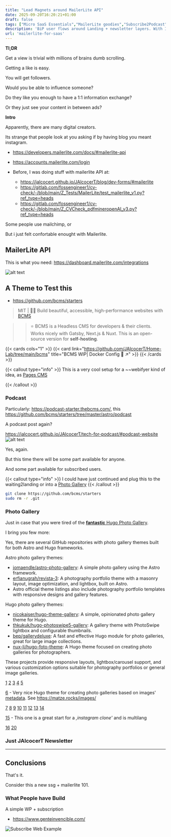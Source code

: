 ```yaml
---
title: "Lead Magnets around MailerLite API"
date: 2025-09-20T16:20:21+01:00
draft: false
tags: ["Micro SaaS Essentials","MailerLite goodies","Subscribe2Podcast","Waiting2Landing"]
description: 'BiP user flows around Landing + newsletter layers. With Interesting bcms and '
url: 'mailerlite-for-saas'
---
```



**Tl;DR**

Get a view is trivial with millions of brains dumb scrolling.

Getting a like is easy.

You will get followers.

Would you be able to influence someone?

Do they like you enough to have a 1:1 information exchange?

Or they just see your content in between ads?

**Intro**

Apparently, there are many digital creators.

Its strange that people look at you asking if by having blog you meant instagram.


* https://developers.mailerlite.com/docs/#mailerlite-api
* https://accounts.mailerlite.com/login

* Before, I was doing stuff with mailerlite API at:
    * https://jalcocert.github.io/JAlcocerT/blog/dev-forms/#mailerlite
    * https://gitlab.com/fossengineer1/cv-check/-/blob/main/Z_Tests/MailerLite/test_mailerlite_v1.py?ref_type=heads
    * https://gitlab.com/fossengineer1/cv-check/-/blob/main/Z_CVCheck_pdfmineropenAI_v3.py?ref_type=heads


Some people use mailchimp, or

But i just felt confortable enought with Mailerlite.


## MailerLite API

This is what you need: https://dashboard.mailerlite.com/integrations

![alt text](/blog_img/entrepre/mailerlite/mailerlite-ui-api-integ.png)


## A Theme to Test this

* https://github.com/bcms/starters

> MIT |  👩‍💻 Build beautiful, accessible, high-performance websites with [BCMS](https://github.com/bcms/cms) 

> >  ⭐️ BCMS is a Headless CMS for developers & their clients. Works nicely with Gatsby, Next.js & Nuxt. This is an open-source version for **self-hosting**. 

{{< cards cols="1" >}}
  {{< card link="https://github.com/JAlcocerT/Home-Lab/tree/main/bcms" title="BCMS WIP| Docker Config 🐋 ↗" >}}
{{< /cards >}}


{{< callout type="info" >}}
This is a very cool setup for a ~~webifyer kind of idea, as [Pages CMS](https://github.com/pages-cms/pages-cms)

{{< /callout >}}


### Podcast

Particularly: https://podcast-starter.thebcms.com/, this https://github.com/bcms/starters/tree/master/astro/podcast

A podcast post again?

https://jalcocert.github.io/JAlcocerT/tech-for-podcast/#podcast-website
![alt text](/blog_img/entrepre/mailerlite/astropod-podcast.png)


Yes, again.

But this time there will be some part available for anyone.

And some part available for subscribed users.

{{< callout type="info" >}}
I could have just continued and plug this to the waiting2landing or into a [Photo Gallery](#photo-gallery)
{{< /callout >}}


```sh
git clone https://github.com/bcms/starters
sudo rm -r .git
```

### Photo Gallery

Just in case that you were tired of the [**fantastic** Hugo Photo Gallery](https://github.com/nicokaiser/hugo-theme-gallery).

I bring you few more:

Yes, there are several GitHub repositories with photo gallery themes built for both Astro and Hugo frameworks.

Astro photo gallery themes:
- [jomaendle/astro-photo-gallery](https://github.com/jomaendle/astro-photo-gallery): A simple photo gallery using the Astro framework.
- [erfianugrah/revista-3](https://github.com/erfianugrah/revista-3): A photography portfolio theme with a masonry layout, image optimization, and lightbox, built on Astro.
- Astro official theme listings also include photography portfolio templates with responsive designs and gallery features.

Hugo photo gallery themes:
- [nicokaiser/hugo-theme-gallery](https://github.com/nicokaiser/hugo-theme-gallery): A simple, opinionated photo gallery theme for Hugo.
- [thkukuk/hugo-photoswipe5-gallery](https://github.com/thkukuk/hugo-photoswipe5-gallery): A gallery theme with PhotoSwipe lightbox and configurable thumbnails.
- [bep/gallerydeluxe](https://github.com/bep/gallerydeluxe): A fast and effective Hugo module for photo galleries, great for large image collections.
- [nux-li/hugo-foto-theme](https://github.com/nux-li/hugo-foto-theme): A Hugo theme focused on creating photo galleries for photographers.

These projects provide responsive layouts, lightbox/carousel support, and various customization options suitable for photography portfolios or general image galleries.

[1](https://github.com/jomaendle/astro-photo-gallery)
[2](https://github.com/erfianugrah/revista-3)
[3](https://github.com/thkukuk/hugo-photoswipe5-gallery)
[4](https://github.com/nicokaiser/hugo-theme-gallery)
[5](https://github.com/bep/gallerydeluxe)

[6](https://github.com/nux-li/hugo-foto-theme) - Very nice Hugo theme for creating photo galleries based on images' [metadata](https://github.com/nux-li/hugo-foto-theme?tab=readme-ov-file#prerequisites). See https://matze.rocks/images/


[7](https://github.com/topics/astro-themes)
[8](https://astro.build/themes/2/)
[9](https://github.com/chrismwilliams/astro-theme-cactus)
[10](https://dave.gv.ca/posts/hugo-photo-gallery/)
[11](https://astro.build/themes/3?search=Portfolio)
[12](https://github.com/trending/astro)
[13](https://github.com/mfg92/hugo-shortcode-gallery)
[14](https://astro.build/themes/)

[15](https://github.com/pysunday/DesignPhotographyPortfolio) - This one is a great start for a *,instagram clone'* and is multilang

[16](https://astro.build/themes/details/photography-portfolio-template/)
[20](https://github.com/Sped0n/bridget)

### Just JAlcocerT Newsletter



---

## Conclusions

That's it.

Consider this a new ssg + mailerlite 101.

### What People have Build

A simple WP + subscription

* https://www.genteinvencible.com/

![Subscribe Web Example](/blog_img/entrepre/stripe-mailerlite/example-subs.png)